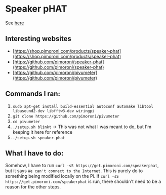 # Speaker pHAT

See [here](https://shop.pimoroni.com/products/speaker-phat)

## Interesting websites

  * [https://shop.pimoroni.com/products/speaker-phat](https://shop.pimoroni.com/products/speaker-phat)
  * [https://github.com/pimoroni/speaker-phat](https://github.com/pimoroni/speaker-phat)
  * [https://github.com/pimoroni/pivumeter](https://github.com/pimoroni/pivumeter)

## Commands I ran:
  1. `sudo apt-get install build-essential autoconf automake libtool libasound2-dev libfftw3-dev wiringpi`
  2. `git clone https://github.com/pimoroni/pivumeter`
  3. `cd pivumeter`
  4. `./setup.sh blinkt` -> This was not what I was meant to do, but I'm keeping it here for reference
  5. `./setup.sh speaker-phat`
 
## What I have to do:
  Somehow, I have to run `curl -sS https://get.pimoroni.com/speakerphat`, but it says `We can't connect to the Internet`. This is purely do to something being modified locally on the Pi. If `curl -sS https://get.pimoroni.com/speakerphat` is run, there shouldn't need to be a reason for the other steps.
